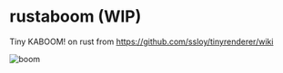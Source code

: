 # rustaboom (WIP)
Tiny KABOOM! on rust from https://github.com/ssloy/tinyrenderer/wiki

![boom](./out_r.ppm)